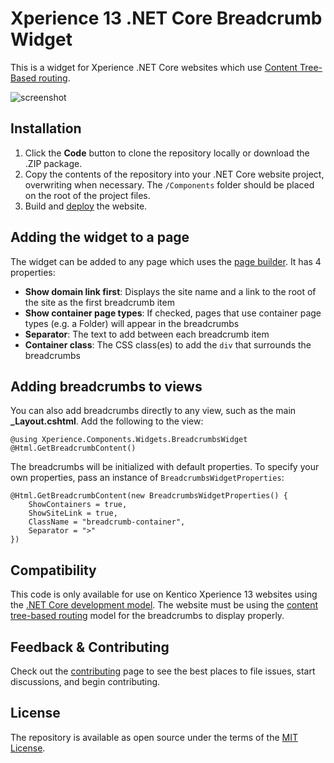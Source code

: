 # Xperience 13 .NET Core Breadcrumb Widget

This is a widget for Xperience .NET Core websites which use [Content Tree-Based routing](https://docs.xperience.io/developing-websites/implementing-routing/content-tree-based-routing).

![screenshot](/Components/Widgets/BreadcrumbsWidget/screenshot.png)

## Installation

1. Click the **Code** button to clone the repository locally or download the .ZIP package.
2. Copy the contents of the repository into your .NET Core website project, overwriting when necessary. The `/Components` folder should be placed on the root of the project files.
3. Build and [deploy](https://docs.xperience.io/developing-websites/developing-xperience-applications-using-asp-net-core/deploying-and-hosting-asp-net-core-applications) the website.

## Adding the widget to a page

The widget can be added to any page which uses the [page builder](https://docs.xperience.io/developing-websites/page-builder-development/creating-pages-with-editable-areas). It has 4 properties:

- **Show domain link first**: Displays the site name and a link to the root of the site as the first breadcrumb item
- **Show container page types**: If checked, pages that use container page types (e.g. a Folder) will appear in the breadcrumbs
- **Separator**: The text to add between each breadcrumb item
- **Container class**: The CSS class(es) to add the `div` that surrounds the breadcrumbs

## Adding breadcrumbs to views

You can also add breadcrumbs directly to any view, such as the main **_Layout.cshtml**. Add the following to the view:

```
@using Xperience.Components.Widgets.BreadcrumbsWidget
@Html.GetBreadcrumbContent()
```
The breadcrumbs will be initialized with default properties. To specify your own properties, pass an instance of `BreadcrumbsWidgetProperties`:

```
@Html.GetBreadcrumbContent(new BreadcrumbsWidgetProperties() {
    ShowContainers = true,
    ShowSiteLink = true,
    ClassName = "breadcrumb-container",
    Separator = ">"
})
```

## Compatibility

This code is only available for use on Kentico Xperience 13 websites using the [.NET Core development model](https://docs.xperience.io/developing-websites/developing-xperience-applications-using-asp-net-core). The website must be using the [content tree-based routing](https://docs.xperience.io/developing-websites/implementing-routing/content-tree-based-routing) model for the breadcrumbs to display properly.

## Feedback & Contributing

Check out the [contributing](https://github.com/kentico-ericd/xperience-core-breadcrumbs/blob/master/CONTRIBUTING.md) page to see the best places to file issues, start discussions, and begin contributing.

## License

The repository is available as open source under the terms of the [MIT License](https://opensource.org/licenses/MIT).
